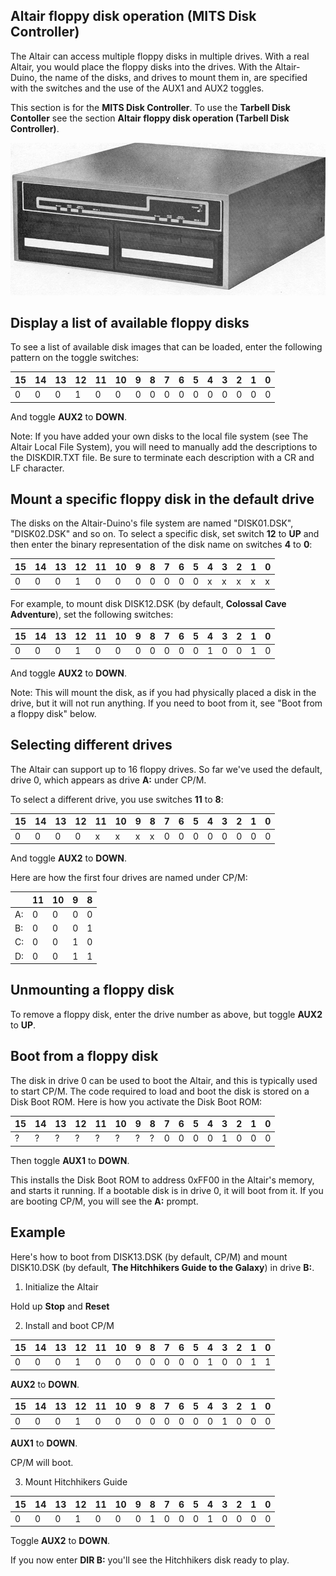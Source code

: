 ## Altair floppy disk operation (MITS Disk Controller)

The Altair can access multiple floppy disks in multiple drives. With a real Altair, you would place the floppy disks into the drives. With the Altair-Duino, the name of the disks, and drives to mount them in, are specified with the switches and the use of the AUX1 and AUX2 toggles.

This section is for the **MITS Disk Controller**.  To use the **Tarbell Disk Contoller** see the section **Altair floppy disk operation (Tarbell Disk Controller)**.

![An Altair 8800 sitting atop a floppy disk drive](images/altair-floppy.jpg)

## Display a list of available floppy disks

To see a list of available disk images that can be loaded, enter the following pattern on the toggle switches:

| 15 | 14 | 13 | 12 | 11 | 10 | 9 |  8 | 7 | 6 | 5 | 4 | 3 | 2 | 1 | 0 |
|----|----|----|----|----|----|---|----|---|---|---|---|---|---|---|---|
| 0  | 0  | 0  | 1  | 0  | 0  | 0 | 0  | 0 | 0 | 0 | 0 | 0 | 0 | 0 | 0 |

And toggle **AUX2** to **DOWN**.

Note: If you have added your own disks to the local file system (see The Altair Local File System), you will need to manually add the descriptions to the DISKDIR.TXT file. Be sure to terminate each description with a CR and LF character.


## Mount a specific floppy disk in the default drive

The disks on the Altair-Duino's file system are named "DISK01.DSK", "DISK02.DSK" and so on. To select a specific disk, set switch **12** to **UP** and then enter the binary representation of the disk name on switches **4** to **0**:


| 15 | 14 | 13 | 12 | 11 | 10 | 9 |  8 | 7 | 6 | 5 | 4 | 3 | 2 | 1 | 0 |
|----|----|----|----|----|----|---|----|---|---|---|---|---|---|---|---|
| 0  | 0  | 0  | 1  | 0  | 0  | 0 | 0  | 0 | 0 | 0 | x | x | x | x | x |

For example, to mount disk DISK12.DSK (by default, **Colossal Cave Adventure**), set the following switches:


| 15 | 14 | 13 | 12 | 11 | 10 | 9 |  8 | 7 | 6 | 5 | 4 | 3 | 2 | 1 | 0 |
|----|----|----|----|----|----|---|----|---|---|---|---|---|---|---|---|
| 0  | 0  | 0  | 1  | 0  | 0  | 0 | 0  | 0 | 0 | 0 | 1 | 0 | 0 | 1 | 0 |

And toggle **AUX2** to **DOWN**.

Note: This will mount the disk, as if you had physically placed a disk in the drive, but it will not run anything. If you need to boot from it, see "Boot from a floppy disk" below.

## Selecting different drives

The Altair can support up to 16 floppy drives. So far we've used the default, drive 0, which appears as drive **A:** under CP/M.

To select a different drive, you use switches **11** to **8**:

| 15 | 14 | 13 | 12 | 11 | 10 | 9 |  8 | 7 | 6 | 5 | 4 | 3 | 2 | 1 | 0 |
|----|----|----|----|----|----|---|----|---|---|---|---|---|---|---|---|
| 0  | 0  | 0  | 0  | x  | x  | x | x  | 0 | 0 | 0 | 0 | 0 | 0 | 0 | 0 |

And toggle **AUX2** to **DOWN**.

Here are how the first four drives are named under CP/M:

|    | 11 | 10 | 9 | 8 |
|----|----|----|---|---|
| A: | 0  | 0  | 0 | 0 |
| B: | 0  | 0  | 0 | 1 |
| C: | 0  | 0  | 1 | 0 |
| D: | 0  | 0  | 1 | 1 |

## Unmounting a floppy disk

To remove a floppy disk, enter the drive number as above, but toggle **AUX2** to **UP**. 

## Boot from a floppy disk

The disk in drive 0 can be used to boot the Altair, and this is typically used to start CP/M. The code required to load and boot the disk is stored on a Disk Boot ROM. Here is how you activate the Disk Boot ROM:

| 15 | 14 | 13 | 12 | 11 | 10 | 9 |  8 | 7 | 6 | 5 | 4 | 3 | 2 | 1 | 0 |
|----|----|----|----|----|----|---|----|---|---|---|---|---|---|---|---|
| ?  | ?  | ?  | ?  | ?  | ?  | ?  | ? | 0 | 0 | 0 | 0 | 1 | 0 | 0 | 0 |

Then toggle **AUX1** to **DOWN**.

This installs the Disk Boot ROM to address 0xFF00 in the Altair's memory, and starts it running. If a bootable disk is in drive 0, it will boot from it. If you are booting CP/M, you will see the **A:** prompt.

## Example

Here's how to boot from DISK13.DSK (by default, CP/M) and mount DISK10.DSK (by default, **The Hitchhikers Guide to the Galaxy**) in drive **B:**.


1. Initialize the Altair

Hold up **Stop** and **Reset**


2. Install and boot CP/M


| 15 | 14 | 13 | 12 | 11 | 10 | 9 |  8 | 7 | 6 | 5 | 4 | 3 | 2 | 1 | 0 |
|----|----|----|----|----|----|---|----|---|---|---|---|---|---|---|---|
| 0  | 0  | 0  | 1  | 0  | 0  | 0 | 0  | 0 | 0 | 0 | 1 | 0 | 0 | 1 | 1 |

**AUX2** to **DOWN**.

| 15 | 14 | 13 | 12 | 11 | 10 | 9 |  8 | 7 | 6 | 5 | 4 | 3 | 2 | 1 | 0 |
|----|----|----|----|----|----|---|----|---|---|---|---|---|---|---|---|
| 0  | 0  | 0  | 1  | 0  | 0  | 0 | 0  | 0 | 0 | 0 | 0 | 1 | 0 | 0 | 0 |

**AUX1** to **DOWN**.

CP/M will boot.

3. Mount Hitchhikers Guide

| 15 | 14 | 13 | 12 | 11 | 10 | 9 |  8 | 7 | 6 | 5 | 4 | 3 | 2 | 1 | 0 |
|----|----|----|----|----|----|---|----|---|---|---|---|---|---|---|---|
| 0  | 0  | 0  | 1  | 0  | 0  | 0 | 1  | 0 | 0 | 0 | 1 | 0 | 0 | 0 | 0 |

Toggle **AUX2** to **DOWN**.

If you now enter **DIR B:** you'll see the Hitchhikers disk ready to play.
